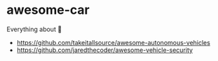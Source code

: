 # awesome-car
Everything about :car:

* https://github.com/takeitallsource/awesome-autonomous-vehicles
* https://github.com/jaredthecoder/awesome-vehicle-security
